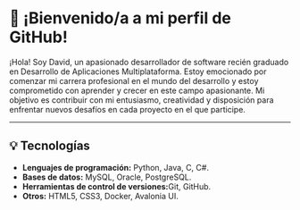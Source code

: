 <h1>👋 ¡Bienvenido/a a mi perfil de GitHub! </h1>
<p>
¡Hola! Soy David, un apasionado desarrollador de software recién graduado en Desarrollo de Aplicaciones Multiplataforma. Estoy emocionado por comenzar mi carrera profesional en el mundo del desarrollo y estoy comprometido con aprender y crecer en este campo apasionante. Mi objetivo es contribuir con mi entusiasmo, creatividad y disposición para enfrentar nuevos desafíos en cada proyecto en el que participe.
</p>

<hr/>

<h2>💡 Tecnologías</h2>
<ul>
  <li><strong>Lenguajes de programación:</strong> Python, Java, C, C#.</li>
  <li><strong>Bases de datos:</strong> MySQL, Oracle, PostgreSQL.</li>
  <li><strong>Herramientas de control de versiones:</strong>Git, GitHub.</li>
  <li><strong>Otros:</strong> HTML5, CSS3, Docker, Avalonia UI.</li>
</ul>

<!--
**davidmendez9/davidmendez9** is a ✨ _special_ ✨ repository because its `README.md` (this file) appears on your GitHub profile.

Here are some ideas to get you started:

- 🔭 I’m currently working on ...
- 🌱 I’m currently learning ...
- 👯 I’m looking to collaborate on ...
- 🤔 I’m looking for help with ...
- 💬 Ask me about ...
- 📫 How to reach me: ...
- 😄 Pronouns: ...
- ⚡ Fun fact: ...
-->
